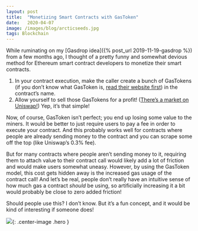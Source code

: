 ```yaml
---
layout:	post
title:	"Monetizing Smart Contracts with GasToken"
date:	2020-04-07
image: /images/blog/arcticseeds.jpg
tags: Blockchain
---
```


While ruminating on my [Gasdrop idea]({% post_url 2019-11-19-gasdrop %}) from a few months ago, I thought of a pretty funny and somewhat devious method for Ethereum smart contract developers to monetize their smart contracts.

1. In your contract execution, make the caller create a bunch of GasTokens (if you don’t know what GasToken is, [read their website first](https://gastoken.io/)) in the contract’s name.
2. Allow yourself to sell those GasTokens for a profit! ([There’s a market on Uniswap!](https://uniswap.info/token/0x0000000000b3f879cb30fe243b4dfee438691c04))
Yep, it’s that simple!

Now, of course, GasToken isn’t perfect; you end up losing some value to the miners. It would be better to just require users to pay a fee in order to execute your contract. And this probably works well for contracts where people are already sending money to the contract and you can scrape some off the top (like Uniswap’s 0.3% fee).

But for many contracts where people aren’t sending money to it, requiring them to attach value to their contract call would likely add a lot of friction and would make users somewhat uneasy. However, by using the GasToken model, this cost gets hidden away is the increased gas usage of the contract call! And let’s be real, people don’t really have an intuitive sense of how much gas a contract *should* be using, so artificially increasing it a bit would probably be close to zero added friction!

Should people use this? I don’t know. But it’s a fun concept, and it would be kind of interesting if someone does!

![]({{page.image}}){: .center-image .hero }
